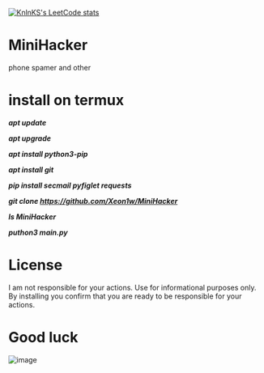[![KnlnKS's LeetCode stats](https://leetcode-stats-six.vercel.app/api?username=KnlnKS)](https://github.com/KnlnKS/leetcode-stats)

# MiniHacker
phone spamer and other

# install on termux

***apt update***

***apt upgrade***

***apt install python3-pip***

***apt install git***

***pip install secmail pyfiglet requests***

***git clone https://github.com/Xeon1w/MiniHacker***

***ls MiniHacker***

***puthon3 main.py***


# License
I am not responsible for your actions. Use for informational purposes only. By installing you confirm that you are ready to be responsible for your actions.

# Good luck
![image](https://64.media.tumblr.com/8eb6935c7349e6667f05e8af43aa174e/ac4e6daf71d6ab6b-73/s1280x1920/1dc8ac1124e3fe7368d2501a8b31924eec91e3cc.gifv)
